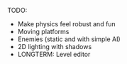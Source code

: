 TODO:
- Make physics feel robust and fun
- Moving platforms
- Enemies (static and with simple AI)
- 2D lighting with shadows
- LONGTERM: Level editor 